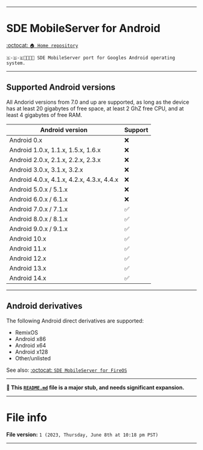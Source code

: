 
***

# SDE MobileServer for Android

[:octocat: `🏠️ Home repository`](https://github.com/seanpm2001/SDE_MobileServer/)

`🇸-🇩-🇪📱️🌐️💾️🤖️ SDE MobileServer port for Googles Android operating system.`

***

## Supported Android versions

All Andorid versions from 7.0 and up are supported, as long as the device has at least 20 gigabytes of free space, at least 2 GhZ free CPU, and at least 4 gigabytes of free RAM.

| Android version | Support |
|---|---|
| Android 0.x | ❌️ |
| Android 1.0.x, 1.1.x, 1.5.x, 1.6.x | ❌️ |
| Android 2.0.x, 2.1.x, 2.2.x, 2.3.x | ❌️ |
| Android 3.0.x, 3.1.x, 3.2.x | ❌️ |
| Android 4.0.x, 4.1.x, 4.2.x, 4.3.x, 4.4.x | ❌️ |
| Android 5.0.x / 5.1.x | ❌️ |
| Android 6.0.x / 6.1.x | ❌️ |
| Android 7.0.x / 7.1.x | ✅️ |
| Android 8.0.x / 8.1.x | ✅️ |
| Android 9.0.x / 9.1.x | ✅️ |
| Android 10.x | ✅️ |
| Android 11.x | ✅️ |
| Android 12.x | ✅️ |
| Android 13.x | ✅️ |
| Android 14.x | ✅️ |

***

## Android derivatives

The following Android direct derivatives are supported:

- RemixOS
- Android x86
- Android x64
- Android x128
- Other/unlisted

See also: [:octocat: `SDE MobileServer for FireOS`](https://github.com/seanpm2001/SDE_MobileServer_FireOS/)

***

**🌱️ This [`README.md`](/README.md) file is a major stub, and needs significant expansion.**

***

# File info

**File version:** `1 (2023, Thursday, June 8th at 10:18 pm PST)`

***
